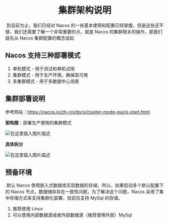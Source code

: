 <h1 align = "center">集群架构说明</h1>

​ 到目前为止，我们已经对 Nacos 的一些基本使用和配置已经掌握，但是这些还不够，我们还需要了解一个非常重要的点，就是 Nacos 的集群相关的操作，那我们就先从 Nacos 集群配置的概念说起

## Nacos 支持三种部署模式

1. 单机模式 - 用于测试和单机试用
2. 集群模式 - 用于生产环境，确保高可用
3. 多集群模式 - 用于多数据中心场景

## 集群部署说明

参考网站：https://nacos.io/zh-cn/docs/cluster-mode-quick-start.html

**架构图**：部署生产使用的集群模式

![在这里插入图片描述](https://img-blog.csdnimg.cn/35c3101133244a119bc4822e7ceca913.png)

**具体拆分**

![在这里插入图片描述](https://img-blog.csdnimg.cn/77980d88d4964ae1b4347cb480d7dd90.png)

## 预备环境

​ 默认 Nacos 使用嵌入式数据库实现数据的存储，所以，如果启动多个默认配置下的 Nacos 节点，数据储存存在一致性问题，为了解决这个问题，Nacos 采用了集中存储方式来支持集群化部署，目前仅支持 MySql 的存储。

1. 推荐使用 Linux
2. 可以使用内部数据源或者外部数据源（推荐使用外部）MySql
